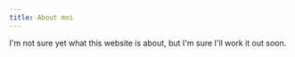 ```yaml
---
title: About moi
---
```


I'm not sure yet what this website is about, but I'm sure I'll work it out soon.

